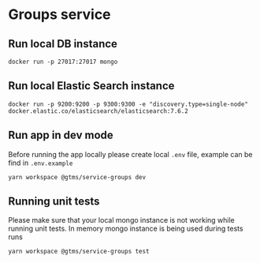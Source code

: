 # Groups service

## Run local DB instance

```
docker run -p 27017:27017 mongo
```

## Run local Elastic Search instance

```
docker run -p 9200:9200 -p 9300:9300 -e "discovery.type=single-node" docker.elastic.co/elasticsearch/elasticsearch:7.6.2
```

## Run app in dev mode

Before running the app locally please create local `.env` file, example can be find in `.env.example`

```
yarn workspace @gtms/service-groups dev
```

## Running unit tests

Please make sure that your local mongo instance is not working while running unit tests. In memory mongo instance is being used during tests runs

```
yarn workspace @gtms/service-groups test
```
